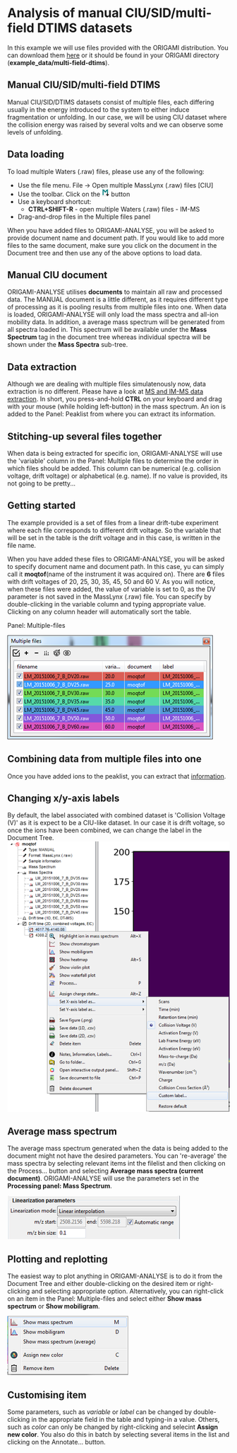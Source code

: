 # Analysis of manual CIU/SID/multi-field DTIMS datasets

In this example we will use files provided with the ORIGAMI distribution. You can download them [here](../example-files/dt-ims.zip) or it should be found in your ORIGAMI directory (**example_data/multi-field-dtims**).

## Manual CIU/SID/multi-field DTIMS

Manual CIU/SID/DTIMS datasets consist of multiple files, each differing usually in the energy introduced to the system to either induce fragmentation or unfolding. In our case, we will be using CIU dataset where the collision energy was raised by several volts and we can observe some levels of unfolding.

## Data loading

To load multiple Waters (.raw) files, please use any of the following:

* Use the file menu. File -> Open multiple MassLynx (.raw) files [CIU]
* Use the toolbar. Click on the ![Image](img/multiple-files-icon.png) button
* Use a keyboard shortcut:
  * **CTRL+SHIFT-R** - open multiple Waters (.raw) files - IM-MS
* Drag-and-drop files in the Multiple files panel

When you have added files to ORIGAMI-ANALYSE, you will be asked to provide document name and document path. If you would like to add more files to the same document, make sure you click on the document in the Document tree and then use any of the above options to load data.

## Manual CIU document

ORIGAMI-ANALYSE utilises **documents** to maintain all raw and processed data. The MANUAL document is a little different, as it requires different type of processing as it is pooling results from multiple files into one. When data is loaded, ORIGAMI-ANALYSE will only load the mass spectra and all-ion mobility data. In addition, a average mass spectrum will be generated from all spectra loaded in. This spectrum will be available under the **Mass Spectrum** tag in the document tree whereas individual spectra will be shown under the **Mass Spectra** sub-tree.

## Data extraction

Although we are dealing with multiple files simulatenously now, data extraction is no different. Please have a look at [MS and IM-MS data extraction](ms-and-imms-files.md#data-extraction). In short, you press-and-hold **CTRL** on your keyboard and drag with your mouse (while holding left-button) in the mass spectrum. An ion is added to the Panel: Peaklist from where you can extract its information.

## Stitching-up several files together

When data is being extracted for specific ion, ORIGAMI-ANALYSE will use the 'variable' column in the Panel: Multiple files to determine the order in which files should be added. This column can be numerical (e.g. collision voltage, drift voltage) or alphabetical (e.g. name). If no value is provided, its not going to be pretty...

## Getting started

The example provided is a set of files from a linear drift-tube experiment where each file corresponds to different drift voltage. So the variable that will be set in the table is the drift voltage and in this case, is written in the file name.

When you have added these files to ORIGAMI-ANALYSE, you will be asked to specify document name and document path. In this case, yu can simply call it **moqtof**(name of the instrument it was acquired on). There are **6** files with drift voltages of 20, 25, 30, 35, 45, 50 and 60 V. As you will notice, when these files were added, the value of variable is set to 0, as the DV parameter is not saved in the MassLynx (.raw) file. You can specify by double-clicking in the variable column and typing appropriate value. Clicking on any column header will automatically sort the table.

Panel: Multiple-files

![Image](img/panel-multiple-files-list.png)

## Combining data from multiple files into one

Once you have added ions to the peaklist, you can extract that [information](ms-and-imms-files.md#data-extraction).

## Changing x/y-axis labels

By default, the label associated with combined dataset is 'Collision Voltage (V)' as it is expect to be a CIU-like dataset. In our case it is drift voltage, so once the ions have been combined, we can change the label in the Document Tree.
![Image](img/document-tree-change-x-axis-label.png)

## Average mass spectrum

The average mass spectrum generated when the data is being added to the document might not have the desired parameters. You can 're-average' the mass spectra by selecting relevant items int the filelist and then clicking on the Process... button and selecting **Average mass spectra (current document)**. ORIGAMI-ANALYSE will use the parameters set in the **Processing panel: Mass Spectrum**.

![Image](img/average-mass-spectra-parameters.png)

## Plotting and replotting

The easiest way to plot anything in ORIGAMI-ANALYSE is to do it from the Document Tree and either double-clicking on the desired item or right-clicking and selecting appropriate option. Alternatively, you can right-click on an item in the Panel: Multiple-files and select either **Show mass spectrum** or **Show mobiligram**.

![Image](img/panel-multiple-files-right-click-menu.png)

## Customising item

Some parameters, such as *variable* or *label* can be changed by double-clicking in the appropriate field in the table and typing-in a value. Others, such as *color* can only be changed by right-clicking and selecint **Assign new color**. You also do this in batch by selecting several items in the list and clicking on the Annotate... button.
